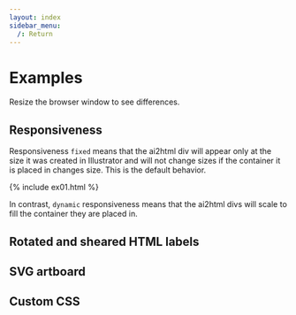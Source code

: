 ```yaml
---
layout: index
sidebar_menu:
  /: Return
---
```


# Examples

Resize the browser window to see differences.

## Responsiveness

Responsiveness `fixed` means that the ai2html div will appear only at the size it was created in Illustrator and will not change sizes if the container it is placed in changes size. This is the default behavior. 

{% include ex01.html %}

In contrast, `dynamic` responsiveness means that the ai2html divs will scale to fill the container they are placed in.

## Rotated and sheared HTML labels



## SVG artboard

## Custom CSS


